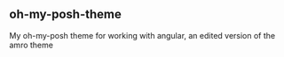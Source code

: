## oh-my-posh-theme
My oh-my-posh theme for working with angular, an edited version of the amro theme

